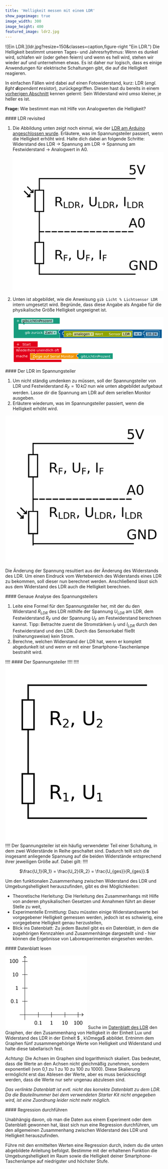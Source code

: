 ```yaml
---
title: 'Helligkeit messen mit einem LDR'
show_pageimage: true
image_width: 300
image_height: 400
featured_image: ldr2.jpg
---
```


<div markdown="1" class="clearfix">
![Ein LDR.](ldr.jpg?resize=150&classes=caption,figure-right "Ein LDR.")
Die Helligkeit bestimmt unseren Tages- und Jahresrhythmus: Wenn es dunkel wird, schlafen wir (oder gehen feiern) und wenn es hell wird, stehen wir wieder auf und unternehmen etwas. Es ist daher nur logisch, dass es einige Anwendungen für elektrische Schaltungen gibt, die auf die Helligkeit reagieren.

In einfachen Fällen wird dabei auf einen Fotowiderstand, kurz: LDR (*engl. **l**ight **d**ependent **r**esistor*), zurückgegriffen. Diesen hast du bereits in einem [vorherigen Abschnitt](https://mintorials.de/de/arduinoskript/bausteine-algorithmen#erste-experimente-mit-dem-ldr) kennen gelernt: Sein Widerstand wird umso kleiner, je heller es ist.

**Frage:** Wie bestimmt man mit Hilfe von Analogwerten die Helligkeit?
</div>

<div markdown="1" class="aufgabe">
#### LDR revisited

1.  Die Abbildung unten zeigt noch einmal, wie der [LDR am Arduino angeschlossen wurde](https://mintorials.de/de/arduinoskript/bausteine-algorithmen#erste-experimente-mit-dem-ldr). Erläutere, was im Spannungsteiler passiert, wenn die Helligkeit erhöht wird. Halte dich dabei an folgende Schritte:
    Widerstand des LDR $\rightarrow$ Spannung am LDR $\rightarrow$ Spannung am Festwiderstand $\rightarrow$ Analogwert in A0.
    ![LDR im Spannungsteiler](spannungsteiler-ldr-beschriftet-2.png?resize=300&classes=caption "Ein LDR zwischen 5V und A0 im Spannungsteiler am Arduino.")

2.  Unten ist abgebildet, wie die Anweisung `gib Licht % Lichtsensor LDR` intern umgesetzt wird. Begründe, dass diese Angabe als Angabe für die physikalische Größe Helligkeit ungeeignet ist.

    ![Die Anweisung `Gib Licht % Lichtsensor LDR` als selbst definierte Funktion.](gibLichtInProzent-Funktion.png?classes=caption "Die Anweisung `Gib Licht % Lichtsensor LDR` als selbst definierte Funktion.")
</div>

<div markdown="1" class="aufgabe">
#### Der LDR im Spannungsteiler

1.  Um nicht ständig umdenken zu müssen, soll der Spannungsteiler von LDR und Festwiderstand $R_F= 10\,  k\Omega$ nun wie unten abgebildet aufgebaut werden. Lasse dir die Spannung am LDR auf dem seriellen Monitor ausgeben.
2.  Erläutere wiederum, was im Spannungsteiler passiert, wenn die Helligkeit erhöht wird.

![LDR im Spannungsteiler 2](spannungsteiler-ldr-beschriftet.png?resize=300&classes=caption "Ein LDR zwischen A0 und GND im Spannungsteiler am Arduino.")
</div>

Die Änderung der Spannung resultiert aus der Änderung des Widerstands des LDR. Um einen Eindruck vom Wertebereich des Widerstands eines LDR zu bekommen, soll dieser nun berechnet werden. Anschließend lässt sich aus dem Widerstand des LDR auch die Helligkeit berechnen.

<div markdown="1" class="aufgabe">
#### Genaue Analyse des Spannungsteilers

1.  Leite eine Formel für den Spannungsteiler her, mit der du den Widerstand $R_{LDR}$ des LDR mithilfe der Spannung $U_{LDR}$ am LDR, dem Festwiderstand $R_F$ und der Spannung $U_F$ am Festwiderstand berechnen kannst.
    Tipp: Betrachte zuerst die Stromstärken $I_F$ und $I_{LDR}$ durch den Festwiderstand und den LDR. Durch das Sensorkabel fließt (näherungsweise) kein Strom.
2.  Berechne, welchen Widerstand der LDR hat, wenn er komplett abgedunkelt ist und wenn er mit einer Smartphone-Taschenlampe bestrahlt wird.
</div>

!!!! #### Der Spannungsteiler
!!!! 
!!!! ![image](spannungsteiler.png?resize=250)
!!!! Der Spannungsteiler ist ein häufig verwendeter Teil einer Schaltung, in dem zwei Widerstände in Reihe geschaltet sind. Dadurch teilt sich die insgesamt anliegende Spannung auf die beiden Widerstände entsprechend ihrer jeweiligen Größe auf. Dabei gilt:
!!!! <center markdown="1">$\frac{U_1}{R_1} = \frac{U_2}{R_2} = \frac{U_{ges}}{R_{ges}}.$</center>

Um den funktionalen Zusammenhang zwischen Widerstand des LDR und Umgebungshelligkeit herauszufinden, gibt es drei Möglichkeiten:
  - Theoretische Herleitung: Die Herleitung des Zusammenhangs mit Hilfe von anderen physikalischen Gesetzen und Annahmen führt an dieser Stelle zu weit,
  - Experimentelle Ermittlung: Dazu müssten einige Widerstandswerte bei vorgegebener Helligkeit gemessen werden, jedoch ist es schwierig, eine vorgegebene Helligkeit genau herzustellen,
  - Blick ins Datenblatt: Zu jedem Bauteil gibt es ein Datenblatt, in dem die zugehörigen Kennzahlen und Zusammenhänge dargestellt sind - hier können die Ergebnisse von Laborexperimenten eingesehen werden.

<div markdown="1" class="aufgabe clearfix">
#### Datenblatt lesen

![Logarithmische Skalierung](logarithmischeSkalierung.png?resize=250&classes=caption,figure-right "Logarithmische Skalierung.")
Suche im [Datenblatt des LDR](https://components101.com/sites/default/files/component_datasheet/LDR%20Datasheet.pdf?target=_blank) den Graphen, der den Zusammenhang von Helligkeit in der Einheit Lux und Widerstand des LDR in der Einheit $ \,  k\Omega$ abbildet. Entnimm dem Graphen fünf zusammengehörige Werte von Helligkeit und Widerstand und halte diese tabellarisch fest.

*Achtung:* Die Achsen im Graphen sind logarithmisch skaliert. Das bedeutet, dass die Werte an den Achsen nicht gleichmäßig zunehmen, sondern exponentiell (von 0,1 zu 1 zu 10 zu 100 zu 1000). Diese Skalierung ermöglicht erst das Ablesen der Werte, aber es muss berücksichtigt werden, dass die Werte nur sehr ungenau abzulesen sind.

*Das verlinkte Datenblatt ist evtl. nicht das korrekte Datenblatt zu dem LDR. Da die Bauteilnummer bei dem verwendeten Starter Kit nicht angegeben wird, ist eine Zuordnung leider nicht mehr möglich.*
</div>

<div markdown="1" class="aufgabe">
#### Regression durchführen

Unabhängig davon, ob man die Daten aus einem Experiment oder dem Datenblatt gewonnen hat, lässt sich nun eine Regression durchführen, um den allgemeinen Zusammenhang zwischen Widerstand des LDR und Helligkeit herauszufinden.

Führe mit den ermittelten Werten eine Regression durch, indem du die unten abgebildete Anleitung befolgst. Bestimme mit der erhaltenen Funktion die Umgebungshelligkeit im Raum sowie die Helligkeit deiner Smartphone-Taschenlampe auf niedrigster und höchster Stufe.
</div>

